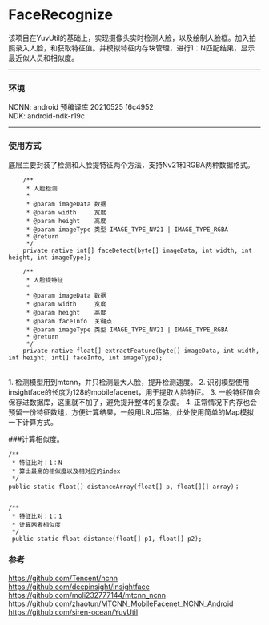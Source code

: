 # FaceRecognize

该项目在YuvUtil的基础上，实现摄像头实时检测人脸，以及绘制人脸框。加入拍照录入人脸，和获取特征值。并模拟特征内存块管理，进行1：N匹配结果，显示最近似人员和相似度。

---
### 环境
NCNN: android 预编译库 20210525 f6c4952  
NDK: android-ndk-r19c

---

### 使用方式
底层主要封装了检测和人脸提特征两个方法，支持Nv21和RGBA两种数据格式。
<br>

```
    /**
     * 人脸检测
     *
     * @param imageData 数据
     * @param width     宽度
     * @param height    高度
     * @param imageType 类型 IMAGE_TYPE_NV21 | IMAGE_TYPE_RGBA
     * @return
     */
    private native int[] faceDetect(byte[] imageData, int width, int height, int imageType);

    /**
     * 人脸提特征
     *
     * @param imageData 数据
     * @param width     宽度
     * @param height    高度
     * @param faceInfo  关键点
     * @param imageType 类型 IMAGE_TYPE_NV21 | IMAGE_TYPE_RGBA
     * @return
     */
    private native float[] extractFeature(byte[] imageData, int width, int height, int[] faceInfo, int imageType);

```
<br>
1. 检测模型用到mtcnn，并只检测最大人脸，提升检测速度。  
2. 识别模型使用insightface的长度为128的mobilefacenet，用于提取人脸特征。  
3. 一般特征值会保存进数据库，这里就不加了，避免提升整体的复杂度。  
4. 正常情况下内存也会预留一份特征数组，方便计算结果，一般用LRU策略，此处使用简单的Map模拟一下计算方式。



###计算相似度。   

```
/**
 * 特征比对：1：N
 * 算出最高的相似度以及相对应的index
 */
public static float[] distanceArray(float[] p, float[][] array)；


/**
 * 特征比对：1：1
 * 计算两者相似度
 */
 public static float distance(float[] p1, float[] p2);
```



### 参考
https://github.com/Tencent/ncnn  
https://github.com/deepinsight/insightface  
https://github.com/moli232777144/mtcnn_ncnn  
https://github.com/zhaotun/MTCNN_MobileFacenet_NCNN_Android  
https://github.com/siren-ocean/YuvUtil
